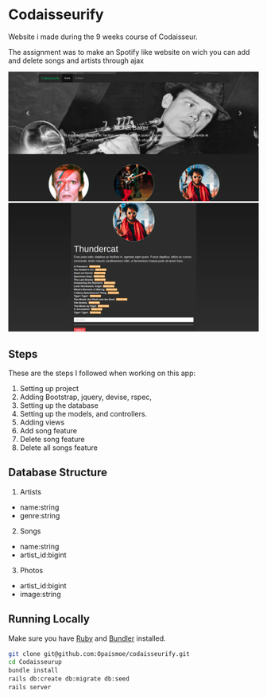 # Codaisseurify

Website i made during the 9 weeks course of Codaisseur.

The assignment was to make an Spotify like website on wich you can add and delete songs and artists through ajax

![](https://github.com/Opaismoe/codaisseurify/blob/master/app/assets/images/screenshot-1.png?raw=true)
![](https://github.com/Opaismoe/codaisseurify/blob/master/app/assets/images/screenshot-2.png?raw=true)

## Steps

These are the steps I followed when working on this app:

1. Setting up project
2. Adding Bootstrap, jquery, devise, rspec,
3. Setting up the database
4. Setting up the models, and controllers.
5. Adding views
6. Add song feature
7. Delete song feature
8. Delete all songs feature

## Database Structure

1. Artists

  * name:string
  * genre:string

2. Songs

  * name:string
  * artist_id:bigint

3. Photos

  * artist_id:bigint
  * image:string

## Running Locally

Make sure you have [Ruby](https://www.ruby-lang.org/en/) and [Bundler](http://bundler.io/) installed.

```bash
git clone git@github.com:Opaismoe/codaisseurify.git
cd Codaisseurup
bundle install
rails db:create db:migrate db:seed
rails server
```
